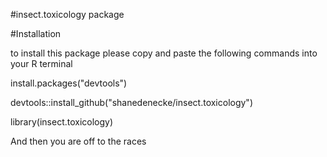 #insect.toxicology package

#Installation

to install this package please copy and paste the following commands into your R terminal



install.packages("devtools")

devtools::install_github("shanedenecke/insect.toxicology")

library(insect.toxicology)


And then you are off to the races


